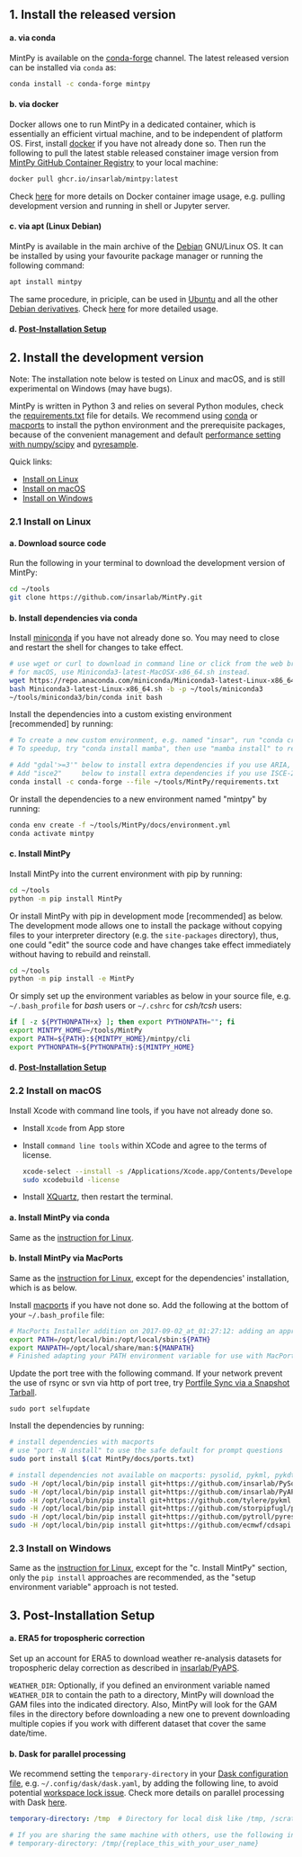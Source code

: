 ## 1. Install the released version ##

#### a. via conda ####

MintPy is available on the [conda-forge](https://anaconda.org/conda-forge/mintpy) channel. The latest released version can be installed via `conda` as:

```bash
conda install -c conda-forge mintpy
```

#### b. via docker ####

Docker allows one to run MintPy in a dedicated container, which is essentially an efficient virtual machine, and to be independent of platform OS. First, install [docker](https://docs.docker.com/install/) if you have not already done so. Then run the following to pull the latest stable released constainer image version from [MintPy GitHub Container Registry](https://github.com/insarlab/MintPy/pkgs/container/mintpy) to your local machine:

```bash
docker pull ghcr.io/insarlab/mintpy:latest
```

Check [here](docker.md) for more details on Docker container image usage, e.g. pulling development version and running in shell or Jupyter server.

#### c. via apt (Linux Debian) ####

MintPy is available in the main archive of the [Debian](https://tracker.debian.org/pkg/mintpy) GNU/Linux OS. It can be installed by using your favourite package manager or running the following command:

```bash
apt install mintpy
```

The same procedure, in priciple, can be used in [Ubuntu](https://ubuntu.com) and all the other [Debian derivatives](https://wiki.debian.org/Derivatives/Census). Check [here](https://salsa.debian.org/debian-gis-team/mintpy/-/blob/master/debian/README.Debian) for more detailed usage.


#### d. [Post-Installation Setup](#3-post-installation-setup) ####

## 2. Install the development version ##

Note: The installation note below is tested on Linux and macOS, and is still experimental on Windows (may have bugs).

MintPy is written in Python 3 and relies on several Python modules, check the [requirements.txt](https://github.com/insarlab/MintPy/blob/main/requirements.txt) file for details. We recommend using [conda](https://docs.conda.io/en/latest/miniconda.html) or [macports](https://www.macports.org/install.php) to install the python environment and the prerequisite packages, because of the convenient management and default [performance setting with numpy/scipy](http://markus-beuckelmann.de/blog/boosting-numpy-blas.html) and [pyresample](https://pyresample.readthedocs.io/en/latest/installation.html#using-pykdtree).

Quick links:

+ [Install on Linux](#21-install-on-linux)
+ [Install on macOS](#22-install-on-macos)
+ [Install on Windows](#23-install-on-windows)

### 2.1 Install on Linux ###

#### a. Download source code ####

Run the following in your terminal to download the development version of MintPy:

```bash
cd ~/tools
git clone https://github.com/insarlab/MintPy.git
```

#### b. Install dependencies via conda ####

Install [miniconda](https://docs.conda.io/en/latest/miniconda.html) if you have not already done so. You may need to close and restart the shell for changes to take effect.

```bash
# use wget or curl to download in command line or click from the web browser
# for macOS, use Miniconda3-latest-MacOSX-x86_64.sh instead.
wget https://repo.anaconda.com/miniconda/Miniconda3-latest-Linux-x86_64.sh
bash Miniconda3-latest-Linux-x86_64.sh -b -p ~/tools/miniconda3
~/tools/miniconda3/bin/conda init bash
```

Install the dependencies into a custom existing environment [recommended] by running:

```bash
# To create a new custom environment, e.g. named "insar", run "conda create --name insar; conda activate insar"
# To speedup, try "conda install mamba", then use "mamba install" to replace "conda install" below

# Add "gdal'>=3'" below to install extra dependencies if you use ARIA, FRInGE, HyP3 or GMTSAR
# Add "isce2"     below to install extra dependencies if you use ISCE-2
conda install -c conda-forge --file ~/tools/MintPy/requirements.txt
```

Or install the dependencies to a new environment named "mintpy" by running:

```bash
conda env create -f ~/tools/MintPy/docs/environment.yml
conda activate mintpy
```

#### c. Install MintPy ####

Install MintPy into the current environment with pip by running:

```bash
cd ~/tools
python -m pip install MintPy
```

Or install MintPy with pip in development mode [recommended] as below. The development mode allows one to install the package without copying files to your interpreter directory (e.g. the `site-packages` directory), thus, one could "edit" the source code and have changes take effect immediately without having to rebuild and reinstall.

```bash
cd ~/tools
python -m pip install -e MintPy
```

Or simply set up the environment variables as below in your source file, e.g. `~/.bash_profile` for _bash_ users or `~/.cshrc` for _csh/tcsh_ users:

```bash
if [ -z ${PYTHONPATH+x} ]; then export PYTHONPATH=""; fi
export MINTPY_HOME=~/tools/MintPy
export PATH=${PATH}:${MINTPY_HOME}/mintpy/cli
export PYTHONPATH=${PYTHONPATH}:${MINTPY_HOME}
```

#### d. [Post-Installation Setup](#3-post-installation-setup) ####

### 2.2 Install on macOS ###

Install Xcode with command line tools, if you have not already done so.

+ Install `Xcode` from App store

+ Install `command line tools` within XCode and agree to the terms of license.

  ```bash
  xcode-select --install -s /Applications/Xcode.app/Contents/Developer/
  sudo xcodebuild -license
  ```

+ Install [XQuartz](https://www.xquartz.org), then restart the terminal.

#### a. Install MintPy via conda ####

Same as the [instruction for Linux](#21-install-on-linux).

#### b. Install MintPy via MacPorts ####

Same as the [instruction for Linux](#21-install-on-linux), except for the dependencies' installation, which is as below.

Install [macports](https://www.macports.org/install.php) if you have not done so. Add the following at the bottom of your `~/.bash_profile` file:

```bash
# MacPorts Installer addition on 2017-09-02_at_01:27:12: adding an appropriate PATH variable for use with MacPorts.
export PATH=/opt/local/bin:/opt/local/sbin:${PATH}
export MANPATH=/opt/local/share/man:${MANPATH}
# Finished adapting your PATH environment variable for use with MacPorts.
```

Update the port tree with the following command. If your network prevent the use of rsync or svn via http of port tree, try [Portfile Sync via a Snapshot Tarball](https://trac.macports.org/wiki/howto/PortTreeTarball).

```
sudo port selfupdate
```

Install the dependencies by running:

```bash
# install dependencies with macports
# use "port -N install" to use the safe default for prompt questions
sudo port install $(cat MintPy/docs/ports.txt)

# install dependencies not available on macports: pysolid, pykml, pykdtree, pyresample, cdsapi
sudo -H /opt/local/bin/pip install git+https://github.com/insarlab/PySolid.git
sudo -H /opt/local/bin/pip install git+https://github.com/insarlab/PyAPS.git
sudo -H /opt/local/bin/pip install git+https://github.com/tylere/pykml.git
sudo -H /opt/local/bin/pip install git+https://github.com/storpipfugl/pykdtree.git
sudo -H /opt/local/bin/pip install git+https://github.com/pytroll/pyresample.git
sudo -H /opt/local/bin/pip install git+https://github.com/ecmwf/cdsapi.git
```

### 2.3 Install on Windows ###

Same as the [instruction for Linux](#21-install-on-linux), except for the "c. Install MintPy" section, only the `pip install` approaches are recommended, as the "setup environment variable" approach is not tested.

## 3. Post-Installation Setup

#### a. ERA5 for tropospheric correction ####

Set up an account for ERA5 to download weather re-analysis datasets for tropospheric delay correction as described in [insarlab/PyAPS](https://github.com/insarlab/pyaps#2-account-setup-for-era5).

`WEATHER_DIR`: Optionally, if you defined an environment variable named `WEATHER_DIR` to contain the path to a directory, MintPy will download the GAM files into the indicated directory. Also, MintPy will look for the GAM files in the directory before downloading a new one to prevent downloading multiple copies if you work with different dataset that cover the same date/time.

#### b. Dask for parallel processing ####

We recommend setting the `temporary-directory` in your [Dask configuration file](https://docs.dask.org/en/stable/configuration.html), e.g. `~/.config/dask/dask.yaml`, by adding the following line, to avoid potential [workspace lock issue](https://github.com/insarlab/MintPy/issues/725). Check more details on parallel processing with Dask [here](./dask.md).

```yaml
temporary-directory: /tmp  # Directory for local disk like /tmp, /scratch, or /local

# If you are sharing the same machine with others, use the following instead to avoid permission issues with others.
# temporary-directory: /tmp/{replace_this_with_your_user_name}
```
